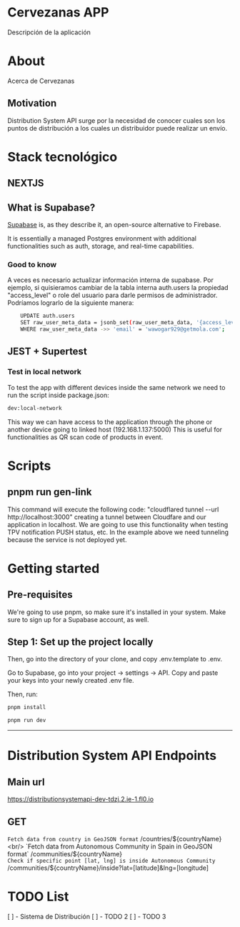 # Cervezanas APP

Descripción de la aplicación

# About

Acerca de Cervezanas

## Motivation

Distribution System API surge por la necesidad de conocer cuales son los puntos de distribución a los cuales un distribuidor puede realizar un envío.

# Stack tecnológico

## NEXTJS

## What is Supabase?

[Supabase](https://supabase.com/) is, as they describe it, an open-source alternative to Firebase.

It is essentially a managed Postgres environment with additional functionalities such as auth, storage, and real-time capabilities.

### Good to know

A veces es necesario actualizar información interna de supabase. Por ejemplo, si quisieramos cambiar de la tabla interna auth.users la propiedad "access_level" o role del usuario para darle permisos de administrador. Podríamos lograrlo de la siguiente manera:

```bash
    UPDATE auth.users
    SET raw_user_meta_data = jsonb_set(raw_user_meta_data, '{access_level}', '"admin"')
    WHERE raw_user_meta_data ->> 'email' = 'wawogar929@getmola.com';
```

## JEST + Supertest

### Test in local network

To test the app with different devices inside the same network we need to run the script inside package.json:

```bash
dev:local-network
```

This way we can have access to the application through the phone or another device going to linked host (192.168.1.137:5000)
This is useful for functionalities as QR scan code of products in event.

# Scripts

## pnpm run gen-link

This command will execute the following code:
"cloudflared tunnel --url http://localhost:3000"
creating a tunnel between Cloudfare and our application in localhost. We are going to use this functionality when testing TPV notification PUSH status, etc.
In the example above we need tunneling because the service is not deployed yet.

# Getting started

## Pre-requisites

We're going to use pnpm, so make sure it's installed in your system. Make sure to sign up for a Supabase account, as well.

## Step 1: Set up the project locally

Then, go into the directory of your clone, and copy .env.template to .env.

Go to Supabase, go into your project -> settings -> API. Copy and paste your keys into your newly created .env file.

Then, run:

```bash
pnpm install

pnpm run dev
```

---

# Distribution System API Endpoints

## Main url

https://distributionsystemapi-dev-tdzj.2.ie-1.fl0.io

## GET

`Fetch data from country in GeoJSON format` /countries/${countryName} <br/>
`Fetch data from Autonomous Community in Spain in GeoJSON format` /communities/${countryName} <br/>
`Check if specific point [lat, lng] is inside Autonomous Community` /communities/${countryName}/inside?lat=[latitude]&lng=[longitude] <br/>

# TODO List

[ ] - Sistema de Distribución
[ ] - TODO 2
[ ] - TODO 3
